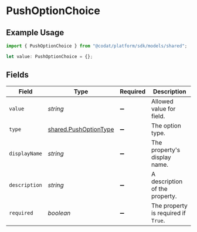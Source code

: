 # PushOptionChoice

## Example Usage

```typescript
import { PushOptionChoice } from "@codat/platform/sdk/models/shared";

let value: PushOptionChoice = {};
```

## Fields

| Field                                                                 | Type                                                                  | Required                                                              | Description                                                           |
| --------------------------------------------------------------------- | --------------------------------------------------------------------- | --------------------------------------------------------------------- | --------------------------------------------------------------------- |
| `value`                                                               | *string*                                                              | :heavy_minus_sign:                                                    | Allowed value for field.                                              |
| `type`                                                                | [shared.PushOptionType](../../../sdk/models/shared/pushoptiontype.md) | :heavy_minus_sign:                                                    | The option type.                                                      |
| `displayName`                                                         | *string*                                                              | :heavy_minus_sign:                                                    | The property's display name.                                          |
| `description`                                                         | *string*                                                              | :heavy_minus_sign:                                                    | A description of the property.                                        |
| `required`                                                            | *boolean*                                                             | :heavy_minus_sign:                                                    | The property is required if `True`.                                   |